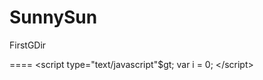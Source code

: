 SunnySun
========

FirstGDir

====
&lt;script type="text/javascript"$gt;
var i = 0;
&lt;/script&gt;
